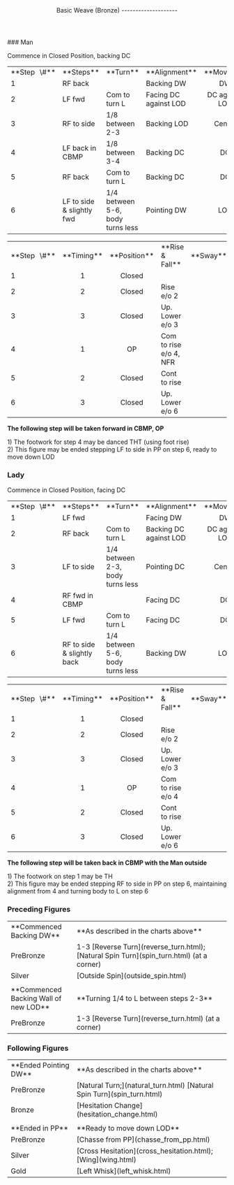 <header>Basic Weave (Bronze)
--------------------

 </header>### Man

Commence in Closed Position, backing DC

 <table class="style1"> <tbody><tr> <td style="width:10%">**Step<span style="color:white">\_</span>\#**</td> <td style="width:38%">**Steps**</td> <td style="width:20%">**Turn**</td> <td style="width:16%">**Alignment**</td> <td style="width:16%;text-align:center">**Moving**</td> </tr> <tr> <td>1</td> <td>RF back</td> <td> </td> <td>Backing DW</td> <td style="text-align:center">DW</td> </tr> <tr> <td>2</td> <td>LF fwd</td> <td>Com to turn L</td> <td>Facing DC against LOD</td> <td style="text-align:center">DC against LOD</td> </tr> <tr> <td>3</td> <td>RF to side</td> <td>1/8 between 2-3</td> <td>Backing LOD</td> <td style="text-align:center">Centre</td> </tr> <tr> <td>4</td> <td>LF back in CBMP</td> <td>1/8 between 3-4</td> <td>Backing DC</td> <td style="text-align:center">DC</td> </tr> <tr> <td>5</td> <td>RF back</td> <td>Com to turn L</td> <td>Backing DC</td> <td style="text-align:center">DC</td> </tr> <tr> <td>6</td> <td>LF to side &amp; slightly fwd</td> <td>1/4 between 5-6, body turns less</td> <td>Pointing DW</td> <td style="text-align:center">LOD</td> </tr> </tbody></table>

 <table class="style1"> <tbody><tr> <td style="width:10%">**Step<span style="color:white">\_</span>\#**</td> <td style="width:10%;text-align:center">**Timing**</td> <td style="width:20%;text-align:center">**Position**</td> <td style="width:40%">**Rise &amp; Fall**</td> <td style="width:10%;text-align:center">**Sway**</td> <td style="width:10%;text-align:right">**Footwork**</td> </tr> <tr> <td>1</td> <td style="text-align:center">1</td> <td style="text-align:center">Closed</td> <td> </td> <td style="text-align:center"></td> <td style="text-align:right">TH</td> </tr> <tr> <td>2 </td> <td style="text-align:center">2</td> <td style="text-align:center">Closed</td> <td>Rise e/o 2</td> <td style="text-align:center"></td> <td style="text-align:right">HT</td> </tr> <tr> <td>3</td> <td style="text-align:center">3</td> <td style="text-align:center">Closed</td> <td>Up. Lower e/o 3</td> <td style="text-align:center"></td> <td style="text-align:right">TH</td> </tr> <tr> <td>4</td> <td style="text-align:center">1</td> <td style="text-align:center">OP</td> <td>Com to rise e/o 4, NFR</td> <td style="text-align:center"></td> <td style="text-align:right">TH</td> </tr> <tr> <td>5</td> <td style="text-align:center">2</td> <td style="text-align:center">Closed</td> <td>Cont to rise</td> <td style="text-align:center"></td> <td style="text-align:right">T</td> </tr> <tr> <td>6</td> <td style="text-align:center">3</td> <td style="text-align:center">Closed</td> <td>Up. Lower e/o 6</td> <td style="text-align:center"></td> <td style="text-align:right">TH</td> </tr> </tbody></table>

**The following step will be taken forward in CBMP, OP**

1\) The footwork for step 4 may be danced THT (using foot rise)  
 2) This figure may be ended stepping LF to side in PP on step 6, ready to move down LOD

### Lady

Commence in Closed Position, facing DC

 <table class="style1"> <tbody><tr> <td style="width:10%">**Step<span style="color:white">\_</span>\#**</td> <td style="width:38%">**Steps**</td> <td style="width:20%">**Turn**</td> <td style="width:16%">**Alignment**</td> <td style="width:16%;text-align:center">**Moving**</td> </tr> <tr> <td>1</td> <td>LF fwd</td> <td> </td> <td>Facing DW</td> <td style="text-align:center">DW</td> </tr> <tr> <td>2</td> <td>RF back</td> <td>Com to turn L</td> <td>Backing DC against LOD</td> <td style="text-align:center">DC against LOD</td> </tr> <tr> <td>3</td> <td>LF to side</td> <td>1/4 between 2-3, body turns less</td> <td>Pointing DC</td> <td style="text-align:center">Centre</td> </tr> <tr> <td>4</td> <td>RF fwd in CBMP</td> <td> </td> <td>Facing DC</td> <td style="text-align:center">DC</td> </tr> <tr> <td>5</td> <td>LF fwd</td> <td>Com to turn L</td> <td>Facing DC</td> <td style="text-align:center">DC</td> </tr> <tr> <td>6</td> <td>RF to side &amp; slightly back</td> <td>1/4 between 5-6, body turns less</td> <td>Backing DW</td> <td style="text-align:center">LOD</td> </tr> </tbody></table>

 <table class="style1"> <tbody><tr> <td style="width:10%">**Step<span style="color:white">\_</span>\#**</td> <td style="width:10%;text-align:center">**Timing**</td> <td style="width:20%;text-align:center">**Position**</td> <td style="width:40%">**Rise &amp; Fall**</td> <td style="width:10%;text-align:center">**Sway**</td> <td style="width:10%;text-align:right">**Footwork**</td> </tr> <tr> <td>1</td> <td style="text-align:center">1</td> <td style="text-align:center">Closed</td> <td> </td> <td style="text-align:center"></td> <td style="text-align:right">HT</td> </tr> <tr> <td>2 </td> <td style="text-align:center">2</td> <td style="text-align:center">Closed</td> <td>Rise e/o 2</td> <td style="text-align:center"></td> <td style="text-align:right">T</td> </tr> <tr> <td>3</td> <td style="text-align:center">3</td> <td style="text-align:center">Closed</td> <td>Up. Lower e/o 3</td> <td style="text-align:center"></td> <td style="text-align:right">TH</td> </tr> <tr> <td>4</td> <td style="text-align:center">1</td> <td style="text-align:center">OP</td> <td>Com to rise e/o 4</td> <td style="text-align:center"></td> <td style="text-align:right">HT</td> </tr> <tr> <td>5</td> <td style="text-align:center">2</td> <td style="text-align:center">Closed</td> <td>Cont to rise</td> <td style="text-align:center"></td> <td style="text-align:right">T</td> </tr> <tr> <td>6</td> <td style="text-align:center">3</td> <td style="text-align:center">Closed</td> <td>Up. Lower e/o 6</td> <td style="text-align:center"></td> <td style="text-align:right">TH</td> </tr> </tbody></table>

**The following step will be taken back in CBMP with the Man outside**

1\) The footwork on step 1 may be TH  
 2) This figure may be ended stepping RF to side in PP on step 6, maintaining alignment from 4 and turning body to L on step 6

### Preceding Figures

 <table> <tbody><tr> <td style="width:30%">**Commenced Backing DW**</td> <td>**As described in the charts above**</td> </tr> <tr> <td style="width:30%">PreBronze</td> <td> 1-3 [Reverse Turn](reverse_turn.html); [Natural Spin Turn](spin_turn.html) (at a corner) </td> </tr> <tr> <td style="width:30%">Silver</td> <td> [Outside Spin](outside_spin.html) </td> </tr> <tr> <td style="width:30%"> </td> <td> </td> </tr> <tr> <td style="width:30%">**Commenced Backing Wall of new LOD**</td> <td>**Turning 1/4 to L between steps 2-3**</td> </tr> <tr> <td style="width:30%">PreBronze</td> <td> 1-3 [Reverse Turn](reverse_turn.html) (at a corner) </td> </tr> </tbody></table>

### Following Figures

 <table> <tbody><tr> <td style="width:30%">**Ended Pointing DW**</td> <td>**As described in the charts above**</td> </tr> <tr> <td style="width:30%">PreBronze</td> <td> [Natural Turn;](natural_turn.html) [Natural Spin Turn](spin_turn.html) </td> </tr> <tr> <td>Bronze</td> <td> [Hesitation Change](hesitation_change.html) </td> </tr> <tr> <td> </td> <td> </td> </tr> <tr> <td>**Ended in PP**</td> <td>**Ready to move down LOD**</td> </tr> <tr> <td style="width:30%">PreBronze</td> <td> [Chasse from PP](chasse_from_pp.html) </td> </tr> <tr> <td>Silver</td> <td> [Cross Hesitation](cross_hesitation.html); [Wing](wing.html) </td> </tr> <tr> <td>Gold</td> <td> [Left Whisk](left_whisk.html) </td> </tr> </tbody></table>